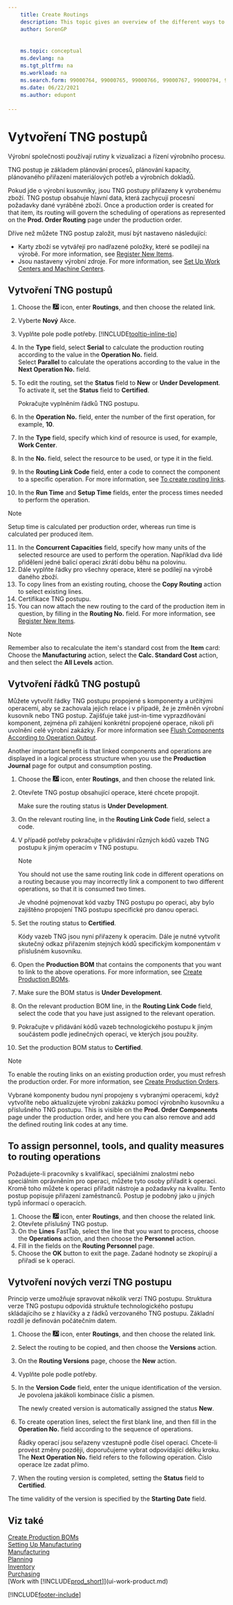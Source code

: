 ```yaml
---
    title: Create Routings
    description: This topic gives an overview of the different ways to create routings including prerequisites required and how to create routing links.
    author: SorenGP


    ms.topic: conceptual
    ms.devlang: na
    ms.tgt_pltfrm: na
    ms.workload: na
    ms.search.form: 99000764, 99000765, 99000766, 99000767, 99000794, 99000796, 99000798, 99000806, 99000808, 99000810, 99000817, 99000834, 99000835, 99000836, 99000837, 99000840, 99000841, 99000844, 99000845
    ms.date: 06/22/2021
    ms.author: edupont

---
```

# Vytvoření TNG postupů

Výrobní společnosti používají rutiny k vizualizaci a řízení výrobního procesu.

TNG postup je základem plánování procesů, plánování kapacity, plánovaného přiřazení materiálových potřeb a výrobních dokladů.

Pokud jde o výrobní kusovníky, jsou TNG postupy přiřazeny k vyrobenému zboží. TNG postup obsahuje hlavní data, která zachycují procesní požadavky dané vyráběné zboží. Once a production order is created for that item, its routing will govern the scheduling of operations as represented on the **Prod. Order Routing** page under the production order.

Dříve než můžete TNG postup založit, musí být nastaveno následující:

- Karty zboží se vytvářejí pro nadřazené položky, které se podílejí na výrobě. For more information, see [Register New Items](inventory-how-register-new-items.md).
- Jsou nastaveny výrobní zdroje. For more information, see [Set Up Work Centers and Machine Centers](production-how-to-set-up-work-and-machine-centers.md).

## Vytvoření TNG postupů

1. Choose the ![Lightbulb that opens the Tell Me feature.](media/ui-search/search_small.png "Tell me what you want to do") icon, enter **Routings**, and then choose the related link.
2. Vyberte **Nový** Akce.
3. Vyplňte pole podle potřeby. [!INCLUDE[tooltip-inline-tip](includes/tooltip-inline-tip_md.md)]
4. In the **Type** field, select **Serial** to calculate the production routing according to the value in the **Operation No.** field.  
   Select **Parallel** to calculate the operations according to the value in the **Next Operation No.** field.
5. To edit the routing, set the **Status** field to **New** or **Under Development**. To activate it, set the **Status** field to **Certified**.

   Pokračujte vyplněním řádků TNG postupu.
6. In the **Operation No.** field, enter the number of the first operation, for example,  **10**.
7. In the **Type** field, specify which kind of resource is used, for example, **Work Center**.
8. In the **No.** field, select the resource to be used, or type it in the field.
9. In the **Routing Link Code** field, enter a code to connect the component to a specific operation. For more information, see [To create routing links](production-how-to-create-routings.md#to-create-routing-links).
10. In the **Run Time** and **Setup Time** fields, enter the process times needed to perform the operation.

   > [!NOTE]
   > Setup time is calculated per production order, whereas run time is calculated per produced item.

11. In the **Concurrent Capacities** field, specify how many units of the selected resource are used to perform the operation. Například dva lidé přidělení jedné balicí operaci zkrátí dobu běhu na polovinu.
12. Dále vyplňte řádky pro všechny operace, které se podílejí na výrobě daného zboží.
13. To copy lines from an existing routing, choose the **Copy Routing** action to select existing lines.
14. Certifikace TNG postupu.
15. You can now attach the new routing to the card of the production item in question, by filling in the **Routing No.** field. For more information, see [Register New Items](inventory-how-register-new-items.md).

> [!NOTE]  
> Remember also to recalculate the item's standard cost from the **Item** card: Choose the **Manufacturing** action, select the **Calc. Standard Cost** action, and then select the **All Levels** action.

## Vytvoření řádků TNG postupů

Můžete vytvořit řádky TNG postupu propojené s komponenty a určitými operacemi, aby se zachovala jejich relace i v případě, že je změněn výrobní kusovník nebo TNG postup. Zajišťuje také just-in-time vyprazdňování komponent, zejména při zahájení konkrétní propojené operace, nikoli při uvolnění celé výrobní zakázky. For more information see [Flush Components According to Operation Output](production-how-to-flush-components-according-to-operation-output.md).

Another important benefit is that linked components and operations are displayed in a logical process structure when you use the **Production Journal** page for output and consumption posting.

1. Choose the ![Lightbulb that opens the Tell Me feature.](media/ui-search/search_small.png "Tell me what you want to do") icon, enter **Routings**, and then choose the related link.
2. Otevřete TNG postup obsahující operace, které chcete propojit.

   Make sure the routing status is **Under Development**.

3. On the relevant routing line, in the **Routing Link Code** field, select a code.
4. V případě potřeby pokračujte v přidávání různých kódů vazeb TNG postupu k jiným operacím v TNG postupu.

   > [!NOTE]  
   > You should not use the same routing link code in different operations on a routing because you may incorrectly link a component to two different operations, so that it is consumed two times.
   >
   > Je vhodné pojmenovat kód vazby TNG postupu po operaci, aby bylo zajištěno propojení TNG postupu specifické pro danou operaci.

5. Set the routing status to **Certified**.

   Kódy vazeb TNG jsou nyní přiřazeny k operacím. Dále je nutné vytvořit skutečný odkaz přiřazením stejných kódů specifickým komponentám v příslušném kusovníku.

6. Open the **Production BOM** that contains the components that you want to link to the above operations. For more information, see [Create Production BOMs](production-how-to-create-production-boms.md).
7. Make sure the BOM status is **Under Development**.
8. On the relevant production BOM line, in the **Routing Link Code** field, select the code that you have just assigned to the relevant operation.
9. Pokračujte v přidávání kódů vazeb technologického postupu k jiným součástem podle jedinečných operací, ve kterých jsou použity.
10. Set the production BOM status to **Certified**.

   > [!NOTE]  
   > To enable the routing links on an existing production order, you must refresh the production order. For more information, see [Create Production Orders](production-how-to-create-production-orders.md).

Vybrané komponenty budou nyní propojeny s vybranými operacemi, když vytvoříte nebo aktualizujete výrobní zakázku pomocí výrobního kusovníku a příslušného TNG postupu. This is visible on the **Prod. Order Components** page under the production order, and here you can also remove and add the defined routing link codes at any time.

## To assign personnel, tools, and quality measures to routing operations

Požadujete-li pracovníky s kvalifikací, speciálními znalostmi nebo speciálním oprávněním pro operaci, můžete tyto osoby přiřadit k operaci. Kromě toho můžete k operaci přiřadit nástroje a požadavky na kvalitu. Tento postup popisuje přiřazení zaměstnanců. Postup je podobný jako u jiných typů informací o operacích.

1. Choose the ![Lightbulb that opens the Tell Me feature.](media/ui-search/search_small.png "Tell me what you want to do") icon, enter **Routings**, and then choose the related link.
2. Otevřete příslušný TNG postup.
3. On the **Lines** FastTab, select the line that you want to process, choose the **Operations** action, and then choose the **Personnel** action.
4. Fill in the fields on the **Routing Personnel** page.
5. Choose the **OK** button to exit the page. Zadané hodnoty se zkopírují a přiřadí se k operaci.

## Vytvoření nových verzí TNG postupu

Princip verze umožňuje spravovat několik verzí TNG postupu. Struktura verze TNG postupu odpovídá struktuře technologického postupu skládajícího se z hlavičky a z řádků verzovaného TNG postupu. Základní rozdíl je definován počátečním datem.

1. Choose the ![Lightbulb that opens the Tell Me feature.](media/ui-search/search_small.png "Tell me what you want to do") icon, enter **Routings**, and then choose the related link.
2. Select the routing to be copied, and then choose the **Versions** action.
3. On the **Routing Versions** page, choose the **New** action.
4. Vyplňte pole podle potřeby.
5. In the **Version Code** field, enter the unique identification of the version. Je povolena jakákoli kombinace číslic a písmen.

   The newly created version is automatically assigned the status **New**.
6. To create operation lines, select the first blank line, and then fill in the **Operation No.** field according to the sequence of operations.

   Řádky operací jsou seřazeny vzestupně podle čísel operací. Chcete-li provést změny později, doporučujeme vybrat odpovídající délku kroku. The **Next Operation No.** field refers to the following operation. Číslo operace lze zadat přímo.

7. When the routing version is completed, setting the **Status** field to **Certified**.

The time validity of the version is specified by the **Starting Date** field.

## Viz také

[Create Production BOMs](production-how-to-create-production-boms.md)  
[Setting Up Manufacturing](production-configure-production-processes.md)  
[Manufacturing](production-manage-manufacturing.md)  
[Planning](production-planning.md)  
[Inventory](inventory-manage-inventory.md)  
[Purchasing](purchasing-manage-purchasing.md)  
[Work with [!INCLUDE[prod_short](includes/prod_short.md)]](ui-work-product.md)


[!INCLUDE[footer-include](includes/footer-banner.md)]
